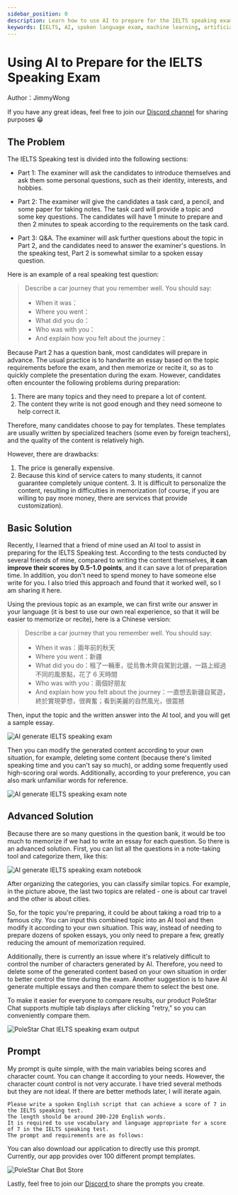 ```yaml
---
sidebar_position: 0
description: Learn how to use AI to prepare for the IELTS speaking exam with this informative article by JimmyWong. Discover how AI tools can help you excel in each section of the exam, from self-introduction to answering personal questions and task cards. 
keywords: [IELTS, AI, spoken language exam, machine learning, artificial intelligence, artificial intelligence learning, machine learning learning, how to prepare for IELTS speaking exam, preparing AI for IELTS, preparing for A, PoleStar Chat, AI Tool, best practices in AI, AI use case, AI application case, AI application scenario, AI application practical experience]
---
```


# Using AI to Prepare for the IELTS Speaking Exam

Author：JimmyWong

If you have any great ideas, feel free to join our [Discord channel](https://discord.gg/B7Z7wjuUPg) for sharing purposes 😁

## The Problem

The IELTS Speaking test is divided into the following sections: 

- Part 1: The examiner will ask the candidates to introduce themselves and ask them some personal questions, such as their identity, interests, and hobbies. 

- Part 2: The examiner will give the candidates a task card, a pencil, and some paper for taking notes. The task card will provide a topic and some key questions. The candidates will have 1 minute to prepare and then 2 minutes to speak according to the requirements on the task card. 

- Part 3: Q&A. The examiner will ask further questions about the topic in Part 2, and the candidates need to answer the examiner's questions. In the speaking test, Part 2 is somewhat similar to a spoken essay question. 

Here is an example of a real speaking test question:

> Describe a car journey that you remember well. You should say:
> - When it was：
> - Where you went：
> - What did you do：
> - Who was with you：
> - And explain how you felt about the journey：

Because Part 2 has a question bank, most candidates will prepare in advance. The usual practice is to handwrite an essay based on the topic requirements before the exam, and then memorize or recite it, so as to quickly complete the presentation during the exam. However, candidates often encounter the following problems during preparation: 

1. There are many topics and they need to prepare a lot of content. 
2. The content they write is not good enough and they need someone to help correct it. 

Therefore, many candidates choose to pay for templates. These templates are usually written by specialized teachers (some even by foreign teachers), and the quality of the content is relatively high. 

However, there are drawbacks: 
1. The price is generally expensive. 
2. Because this kind of service caters to many students, it cannot guarantee completely unique content. 3. It is difficult to personalize the content, resulting in difficulties in memorization (of course, if you are willing to pay more money, there are services that provide customization).

## Basic Solution

Recently, I learned that a friend of mine used an AI tool to assist in preparing for the IELTS Speaking test. According to the tests conducted by several friends of mine, compared to writing the content themselves, **it can improve their scores by 0.5-1.0 points**, and it can save a lot of preparation time. In addition, you don't need to spend money to have someone else write for you. I also tried this approach and found that it worked well, so I am sharing it here. 

Using the previous topic as an example, we can first write our answer in your language (it is best to use our own real experience, so that it will be easier to memorize or recite), here is a Chinese version:

> Describe a car journey that you remember well. You should say:
> - When it was：兩年前的秋天
> - Where you went：新疆
> - What did you do：租了一輛車，從烏魯木齊自駕到北疆，一路上經過不同的風景點，花了 6 天時間
> - Who was with you：兩個好朋友
> - And explain how you felt about the journey：一直想去新疆自駕遊，終於實現夢想，很興奮；看到美麗的自然風光，很震撼

Then, input the topic and the written answer into the AI tool, and you will get a sample essay.

![AI generate IELTS speaking exam](../assets/img/ielts-01.png)

Then you can modify the generated content according to your own situation, for example, deleting some content (because there's limited speaking time and you can't say so much), or adding some frequently used high-scoring oral words. Additionally, according to your preference, you can also mark unfamiliar words for reference.

![AI generate IELTS speaking exam note](../assets/img/ielts-05.png)

## Advanced Solution

Because there are so many questions in the question bank, it would be too much to memorize if we had to write an essay for each question. So there is an advanced solution. First, you can list all the questions in a note-taking tool and categorize them, like this:

![AI generate IELTS speaking exam notebook](../assets/img/ielts-02.png)

After organizing the categories, you can classify similar topics. For example, in the picture above, the last two topics are related - one is about car travel and the other is about cities. 

So, for the topic you're preparing, it could be about taking a road trip to a famous city. You can input this combined topic into an AI tool and then modify it according to your own situation. This way, instead of needing to prepare dozens of spoken essays, you only need to prepare a few, greatly reducing the amount of memorization required. 

Additionally, there is currently an issue where it's relatively difficult to control the number of characters generated by AI. Therefore, you need to delete some of the generated content based on your own situation in order to better control the time during the exam. Another suggestion is to have AI generate multiple essays and then compare them to select the best one. 

To make it easier for everyone to compare results, our product PoleStar Chat supports multiple tab displays after clicking "retry," so you can conveniently compare them.

![PoleStar Chat IELTS speaking exam output](../assets/img/ielts-03.png)

## Prompt

My prompt is quite simple, with the main variables being scores and character count. You can change it according to your needs. However, the character count control is not very accurate. I have tried several methods but they are not ideal. If there are better methods later, I will iterate again. 

```
Please write a spoken English script that can achieve a score of 7 in the IELTS speaking test. 
The length should be around 200-220 English words. 
It is required to use vocabulary and language appropriate for a score of 7 in the IELTS speaking test. 
The prompt and requirements are as follows:
```

You can also download our application to directly use this prompt. Currently, our app provides over 100 different prompt templates.

![PoleStar Chat Bot Store](../assets/img/ielts-04.png)

Lastly, feel free to join our [Discord ](https://discord.gg/B7Z7wjuUPg)to share the prompts you create.